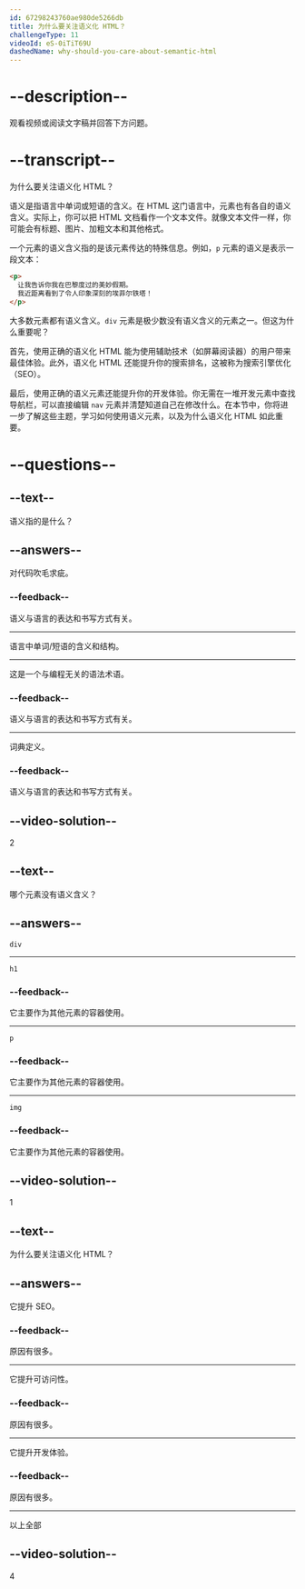 ```yaml
---
id: 67298243760ae980de5266db
title: 为什么要关注语义化 HTML？
challengeType: 11
videoId: eS-0iTiT69U
dashedName: why-should-you-care-about-semantic-html
---
```


# --description--

观看视频或阅读文字稿并回答下方问题。

# --transcript--

为什么要关注语义化 HTML？

语义是指语言中单词或短语的含义。在 HTML 这门语言中，元素也有各自的语义含义。实际上，你可以把 HTML 文档看作一个文本文件。就像文本文件一样，你可能会有标题、图片、加粗文本和其他格式。

一个元素的语义含义指的是该元素传达的特殊信息。例如，`p` 元素的语义是表示一段文本：

```html
<p>
  让我告诉你我在巴黎度过的美妙假期。
  我近距离看到了令人印象深刻的埃菲尔铁塔！
</p>
```

大多数元素都有语义含义。`div` 元素是极少数没有语义含义的元素之一。但这为什么重要呢？

首先，使用正确的语义化 HTML 能为使用辅助技术（如屏幕阅读器）的用户带来最佳体验。此外，语义化 HTML 还能提升你的搜索排名，这被称为搜索引擎优化（SEO）。

最后，使用正确的语义元素还能提升你的开发体验。你无需在一堆开发元素中查找导航栏，可以直接编辑 `nav` 元素并清楚知道自己在修改什么。在本节中，你将进一步了解这些主题，学习如何使用语义元素，以及为什么语义化 HTML 如此重要。

# --questions--

## --text--

语义指的是什么？

## --answers--

对代码吹毛求疵。

### --feedback--

语义与语言的表达和书写方式有关。

---

语言中单词/短语的含义和结构。

---

这是一个与编程无关的语法术语。

### --feedback--

语义与语言的表达和书写方式有关。

---

词典定义。

### --feedback--

语义与语言的表达和书写方式有关。

## --video-solution--

2

## --text--

哪个元素没有语义含义？

## --answers--

`div`

---

`h1`

### --feedback--

它主要作为其他元素的容器使用。

---

`p`

### --feedback--

它主要作为其他元素的容器使用。

---

`img`

### --feedback--

它主要作为其他元素的容器使用。

## --video-solution--

1

## --text--

为什么要关注语义化 HTML？

## --answers--

它提升 SEO。

### --feedback--

原因有很多。

---

它提升可访问性。

### --feedback--

原因有很多。

---

它提升开发体验。

### --feedback--

原因有很多。

---

以上全部

## --video-solution--

4

